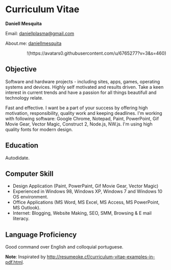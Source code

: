 # Curriculum Vitae #

**Daniell Mesquita**

Email: daniellplasma@gmail.com

About.me: [daniellmesquita](http://about.me/daniellmesquita)

<div style="text-align:right" markdown="1">
!(https://avatars0.githubusercontent.com/u/6765277?v=3&s=460)
</div>

## Objective ##
Software and hardware projects - including sites, apps, games, operating systems and devices. Highly self motivated and results driven. Take a keen interest in current trends and have a passion for all things beautifull and technology relate.

Fast and effective. I want be a part of your success by offering high motivation, responsibility, quality work and keeping deadlines.
I'm working with following software: Google Chrome, Notepad, Paint, PowerPoint, Gif Movie Gear, Vector Magic, Construct 2, Node.js, NW.js.
I'm using high quality fonts for modern design.

## Education ##
Autodidate.

## Computer Skill ##
* Design Application (Paint, PowerPaint, Gif Movie Gear, Vector Magic)
* Experienced in Windows 98, Windows XP, Windows 7 and Windows 10 OS environment.
* Office Applications (MS Word, MS Excel, MS Access, MS PowerPoint, MS Outlook).
* Internet: Blogging, Website Making, SEO, SMM, Browsing & E mail literacy.

## Language Proficiency ##
Good command over English and colloquial portuguese.

**Note**: Inspirated by http://resumeoke.cf/curriculum-vitae-examples-in-pdf.html.
